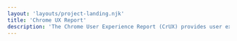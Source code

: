 ```yaml
---
layout: 'layouts/project-landing.njk'
title: 'Chrome UX Report'
description: 'The Chrome User Experience Report (CrUX) provides user experience metrics for how real-world Chrome users experience popular destinations on the web.'
---
```

